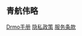 ## 青航伟略


[Drmo手册](index.htm)
[隐私政策](Document/PrivacyPolicy.htm)
[服务条款](Document/TermsOfService.htm)

